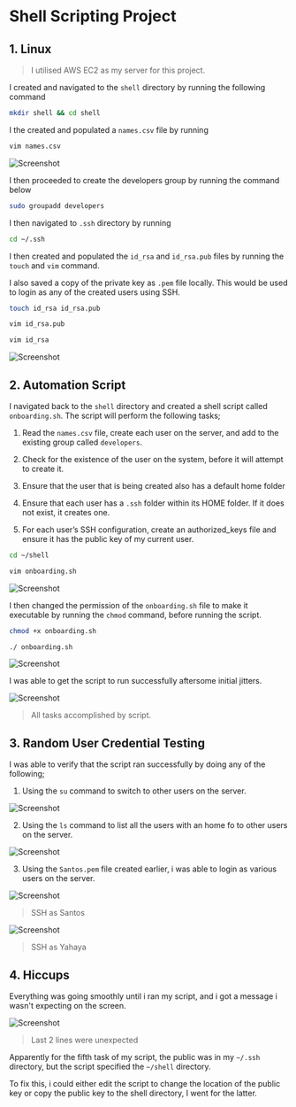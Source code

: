 # Shell Scripting Project

 ## 1.  **Linux**

> I utilised AWS EC2 as my server for this project.

I created and navigated to the `shell` directory by running the following command

```bash
mkdir shell && cd shell
```

I the created and populated a `names.csv` file by running

```bash
vim names.csv
```

![Screenshot](https://github.com/ardamz/PersonalDemos/blob/main/Aux_Project_1%20(Shell%20Scripting)/code1.png)

I then proceeded to create the developers group by running the command below

```bash
sudo groupadd developers
```

I then navigated to `.ssh` directory by running 

```bash
cd ~/.ssh
```

I then created and populated the `id_rsa` and `id_rsa.pub` files by running the `touch` and `vim` command.

I also saved a copy of the private key as `.pem` file locally. This would be used to login as any of the created users using SSH.

```bash
touch id_rsa id_rsa.pub
```

```bash
vim id_rsa.pub
```
```bash
vim id_rsa
```

![Screenshot](https://github.com/ardamz/PersonalDemos/blob/main/Aux_Project_1%20(Shell%20Scripting)/code2.png)


 ## 2. **Automation Script**

I navigated back to the `shell` directory and created a shell script called `onboarding.sh`. The script will perform the following tasks;

1. Read the `names.csv` file, create each user on the server, and add to the existing group called `developers`.

1. Check for the existence of the user on the system, before it will attempt to create it.

1. Ensure that the user that is being created also has a default home folder

1. Ensure that each user has a `.ssh` folder within its HOME folder. If it does not exist, it creates one.

1. For each user’s SSH configuration, create an authorized_keys file and  ensure it has the public key of my current user.

```bash
cd ~/shell
```

```bash
vim onboarding.sh
```
![Screenshot](https://github.com/ardamz/PersonalDemos/blob/main/Aux_Project_1%20(Shell%20Scripting)/Onboarding.sh.png)

I then changed the permission of the `onboarding.sh` file to make it executable by running the `chmod` command, before running the script.

```bash
chmod +x onboarding.sh
```

```bash
./ onboarding.sh
```
![Screenshot](https://github.com/ardamz/PersonalDemos/blob/main/Aux_Project_1%20(Shell%20Scripting)/code3.png)


I was able to get the script to run successfully aftersome initial jitters.


![Screenshot](https://github.com/ardamz/PersonalDemos/blob/main/Aux_Project_1%20(Shell%20Scripting)/Greeeeen.png)
> All tasks accomplished by script.


## 3. **Random User Credential Testing**

I was able to verify that the script ran successfully by doing any of the following;

1. Using the `su` command to switch to other users on the server.

![Screenshot](https://github.com/ardamz/PersonalDemos/blob/main/Aux_Project_1%20(Shell%20Scripting)/SwitchUser.png)

2. Using the `ls` command to list all the users with an home fo to other users on the server.

![Screenshot](https://github.com/ardamz/PersonalDemos/blob/main/Aux_Project_1%20(Shell%20Scripting)/UsersHomeDirectory.png)


3. Using the `Santos.pem` file created earlier, i was able to login as various users on the server.

![Screenshot](https://github.com/ardamz/PersonalDemos/blob/main/Aux_Project_1%20(Shell%20Scripting)/SSH@Santos.png)
>SSH as Santos

![Screenshot](https://github.com/ardamz/PersonalDemos/blob/main/Aux_Project_1%20(Shell%20Scripting)/SSH@Yahaya.png)
>SSH  as Yahaya

## 4. **Hiccups**

Everything was going smoothly until i ran my script, and i got a message i wasn't expecting on the screen.



![Screenshot](https://github.com/ardamz/PersonalDemos/blob/main/Aux_Project_1%20(Shell%20Scripting)/hiccups.png)
> Last 2 lines were unexpected

Apparently for the fifth task of my script, the public was in my `~/.ssh` directory, but the script specified the `~/shell` directory. 

To fix this, i could either edit the script to change the location of the public key or copy the public key to the shell directory, I went for the latter.




